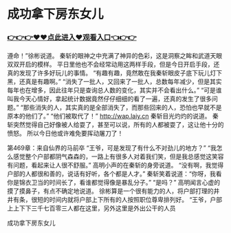 # 成功拿下房东女儿
### <a href="http://www.baidu.com/link?url=ok3_Ml5QdPpOWDUDT8PseJcBKYiYUthhvs1MDf_XWaxIqoOiiz3h9rK40scs4rg4&wd">👉👉👉♥♥点此进入♥观看入口👈👉👉</a>

遵命！”徐彬说道。
    秦斩的眼神之中充满了神异的色彩，这是洞察之眸和武道天眼双双开启的模样。
    平日里他也不会经常动用这两样手段，但是今日开启手段，还真的发现了许多好玩儿的事情。
    “有趣有趣，竟然敢在我秦斩眼皮子底下玩儿灯下黑，还真是有趣啊。”
    “消失了一批人，又回来了一批人，总数每年减少，但是其实每年也在增多，因此往年只是查询总人数的变化，其实并不会看出什么。”
    “可是谁叫我今天心情好，拿起统计数据竟然仔仔细细的看了一遍，还真的发生了很多问题。”
    “那些消失的人，其实真的是全部消失了，而那些回来的人，恐怕也早就不是原本的他们了。”
    “他们被取代了！”
    http://wap.laiy.cn
    秦斩目光灼灼的说道。
    秦斩突然觉得自己好像被人给耍了，甚至可以说，所有的人都被耍了，这让他十分的愤怒。
    所以今日他或许难免要挥动屠刀了！

第469章：来自仙界的马前卒
    “王爷，可是发现了有什么不对劲儿的地方？”
    “我怎么感觉整个户部都阴气森森的，一路上有很多人对着我们笑，但是我总感觉这笑容有问题，看起来让人很不舒服。”
    高明小声的在秦斩的身旁说道。
    “没有啊，我觉得户部的人都很和善的，说话有好听，各个都是人才。”
    秦斩笑着说道：“你呀，我看你是锦衣卫当的时间长了，看谁都觉得像是暴乱分子。”
    “是吗？”
    高明闻言心虚的摸了摸鼻子，有点不确定地说道。
    徐彬算是一个很有能力的人，将户部打理的井井有条，很短的时间内就将户部上下所有的人按照职位尊卑排列好。
    “王爷，户部上上下下三千七百零三人都在这里，另外这里是外出公干的人员

成功拿下房东女儿
